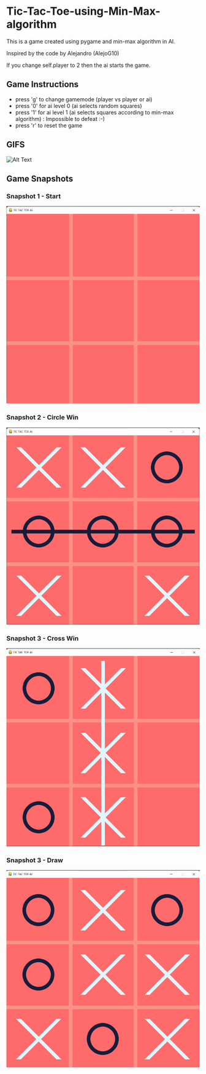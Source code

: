# Tic-Tac-Toe-using-Min-Max-algorithm
This is a game created using pygame and min-max algorithm in AI.

Inspired by the code by Alejandro (AlejoG10)

If you change self.player to 2 then the ai starts the game.

## Game Instructions

- press 'g' to change gamemode (player vs player or ai)
- press '0' for ai level 0 (ai selects random squares)
- press '1' for ai level 1 (ai selects squares according to min-max algorithm) : Impossible to defeat :-)
- press 'r' to reset the game

## GIFS
![Alt Text](https://drive.google.com/file/d/1uPmjt9EYQkJuRl119PJgJqkn4SU77Fsk/view?usp=sharing)

## Game Snapshots

### Snapshot 1 - Start
![snapshot1](Screenshots/Start.png)

### Snapshot 2 - Circle Win
![snapshot1](Screenshots/circle_win.png)

### Snapshot 3 - Cross Win
![snapshot1](Screenshots/cross_win.png)

### Snapshot 3 - Draw
![snapshot1](Screenshots/draw.png)
